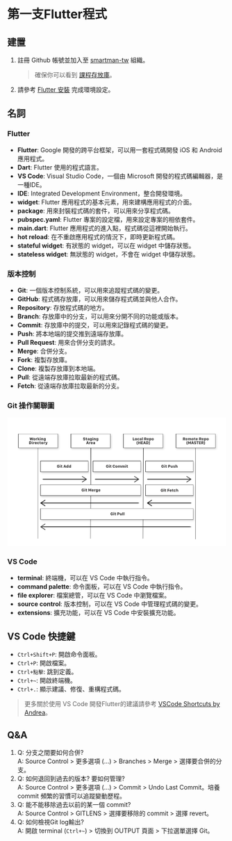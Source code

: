 # 第一支Flutter程式
## 建置
1. 註冊 Github 帳號並加入至 [smartman-tw](https://github.com/smartman-tw) 組織。
   > 確保你可以看到 [課程存放庫](https://github.com/smartman-tw/flutter-training)。 
2. 請參考 [Flutter 安裝](https://flutter.dev/docs/get-started/install) 完成環境設定。

## 名詞
### Flutter
- **Flutter**: Google 開發的跨平台框架，可以用一套程式碼開發 iOS 和 Android 應用程式。
- **Dart**: Flutter 使用的程式語言。
- **VS Code**: Visual Studio Code，一個由 Microsoft 開發的程式碼編輯器，是一種IDE。
- **IDE**: Integrated Development Environment，整合開發環境。
- **widget**: Flutter 應用程式的基本元素，用來建構應用程式的介面。
- **package**: 用來封裝程式碼的套件，可以用來分享程式碼。
- **pubspec.yaml**: Flutter 專案的設定檔，用來設定專案的相依套件。
- **main.dart**: Flutter 應用程式的進入點，程式碼從這裡開始執行。
- **hot reload**: 在不重啟應用程式的情況下，即時更新程式碼。
- **stateful widget**: 有狀態的 widget，可以在 widget 中儲存狀態。
- **stateless widget**: 無狀態的 widget，不會在 widget 中儲存狀態。
  
### 版本控制
- **Git**: 一個版本控制系統，可以用來追蹤程式碼的變更。
- **GitHub**: 程式碼存放庫，可以用來儲存程式碼並與他人合作。
- **Repository**: 存放程式碼的地方。
- **Branch**: 存放庫中的分支，可以用來分開不同的功能或版本。
- **Commit**: 存放庫中的提交，可以用來記錄程式碼的變更。
- **Push**: 將本地端的提交推到遠端存放庫。
- **Pull Request**: 用來合併分支的請求。
- **Merge**: 合併分支。
- **Fork**: 複製存放庫。
- **Clone**: 複製存放庫到本地端。
- **Pull**: 從遠端存放庫拉取最新的程式碼。
- **Fetch**: 從遠端存放庫拉取最新的分支。
### Git 操作關聯圖
![alt text](git.png)
### VS Code
- **terminal**: 終端機，可以在 VS Code 中執行指令。
- **command palette**: 命令面板，可以在 VS Code 中執行指令。
- **file explorer**: 檔案總管，可以在 VS Code 中瀏覽檔案。
- **source control**: 版本控制，可以在 VS Code 中管理程式碼的變更。
- **extensions**: 擴充功能，可以在 VS Code 中安裝擴充功能。

## VS Code 快捷鍵
- `Ctrl+Shift+P`: 開啟命令面板。
- `Ctrl+P`: 開啟檔案。
- `Ctrl+點擊`: 跳到定義。
- `Ctrl+~`: 開啟終端機。
- `Ctrl+.`: 顯示建議、修復、重構程式碼。
> 更多關於使用 VS Code 開發Flutter的建議請參考 [VSCode Shortcuts by Andrea](https://codewithandrea.com/articles/vscode-shortcuts-extensions-settings-flutter-development/)。


## Q&A
1. Q: 分支之間要如何合併?   
   A: Source Control > 更多選項 (...) > Branches > Merge > 選擇要合併的分支。  
2. Q: 如何退回到過去的版本? 要如何管理?  
   A: Source Control > 更多選項 (...) > Commit > Undo Last Commit。培養 commit 頻繁的習慣可以追蹤變動歷程。
3. Q: 能不能移除過去以前的某一個 commit?  
   A: Source Control > GITLENS > 選擇要移除的 commit > 選擇 revert。
4. Q: 如何檢視Git log輸出?  
   A: 開啟 terminal (`Ctrl+~`) > 切換到 OUTPUT 頁面 > 下拉選單選擇 Git。
